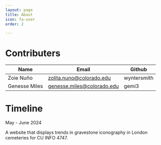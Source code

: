 ```yaml
---
layout: page
title: About
icon: fa-user
order: 2

---
```

# Contributers
|Name|Email|Github|
|----|-----|----|
|Zoie Nuño|zolita.nuno@colorado.edu|wyntersmith|
|Genesse Miles|genesse.miles@colorado.edu|gemi3|

# Timeline
May - June 2024

A website that displays trends in gravestone iconography in London cemeteries for CU INFO 4747.
